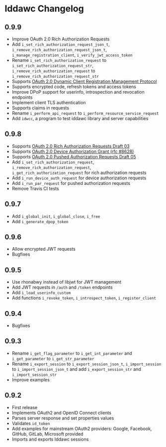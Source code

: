 # Iddawc Changelog

## 0.9.9

- Improve OAuth 2.0 Rich Authorization Requests
- Add `i_set_rich_authorization_request_json_t`, `i_remove_rich_authorization_request_json_t`, `i_manage_registration_client`, `i_verify_jwt_access_token`
- Rename `i_set_rich_authorization_request` to `i_set_rich_authorization_request_str`, `i_remove_rich_authorization_request` to `i_remove_rich_authorization_request_str`
- Supports [OAuth 2.0 Dynamic Client Registration Management Protocol](https://tools.ietf.org/html/rfc7592)
- Supports encrypted code, refresh tokens and access tokens
- Improve DPoP support for userinfo, introspection and revocation endpoints
- Implement client TLS authentication
- Supports claims in requests
- Rename `i_perform_api_request` to `i_perform_resource_service_request`
- Add `idwcc`, a program to test iddawc library and server capabilities

## 0.9.8

- Supports [OAuth 2.0 Rich Authorization Requests Draft 03](https://www.ietf.org/archive/id/draft-ietf-oauth-rar-03.html)
- Supports [OAuth 2.0 Device Authorization Grant (rfc #8628)](https://tools.ietf.org/html/rfc8628)
- Supports [OAuth 2.0 Pushed Authorization Requests Draft 05](https://tools.ietf.org/html/draft-ietf-oauth-par-05)
- Add `i_set_rich_authorization_request`, `i_remove_rich_authorization_request`, `i_get_rich_authorization_request` for rich authorization requests
- Add `i_run_device_auth_request` for device authorization requests
- Add `i_run_par_request` for pushed authorization requests
- Remove Travis CI tests

## 0.9.7

- Add `i_global_init`, `i_global_close`, `i_free`
- Add `i_generate_dpop_token`

## 0.9.6

- Allow encrypted JWT requests
- Bugfixes

## 0.9.5

- Use rhonabwy instead of libjwt for JWT management
- Add JWT requests in `/auth` and `/token` endpoints
- Add `i_load_userinfo_custom`
- Add functions `i_revoke_token`, `i_introspect_token`, `i_register_client`

## 0.9.4

- Bugfixes

## 0.9.3

- Rename `i_get_flag_parameter` to `i_get_int_parameter` and `i_get_parameter` to `i_get_str_parameter`
- Rename `i_export_session` to `i_export_session_json_t`, `i_import_session` to `i_import_session_json_t` and add `i_export_session_str` and `i_import_session_str`
- Improve examples

## 0.9.2

- First release
- Implements OAuth2 and OpenID Connect clients
- Parses server response and set properties values
- Validates `id_token`
- Add examples for mainstream OAuth2 providers: Google, Facebook, GitHub, GitLab, Microsoft provided
- Imports and exports Iddawc sessions
